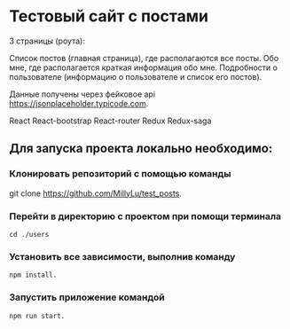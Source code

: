 # Тестовый сайт с постами
3 страницы (роута):

Список постов (главная страница), где располагаются все посты.
Обо мне, где располагается краткая информация обо мне.
Подробности о пользователе (информацию о пользователе и список его постов).

Данные получены через фейковое api https://jsonplaceholder.typicode.com.

React
React-bootstrap
React-router
Redux
Redux-saga
## Для запуска проекта локально необходимо:

### Клонировать репозиторий с помощью команды 
   
   git clone https://github.com/MillyLu/test_posts.

### Перейти в директорию с проектом при помощи терминала

    cd ./users

### Установить все зависимости, выполнив команду 

    npm install.

### Запустить приложение командой 
    npm run start.